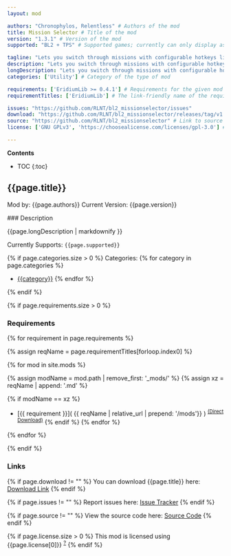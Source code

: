 ```yaml
---
layout: mod

authors: "Chronophylos, Relentless" # Authors of the mod
title: Mission Selector # Title of the mod
version: "1.3.1" # Version of the mod
supported: "BL2 + TPS" # Supported games; currently can only display as "BL2", "BL2 + TPS", or "TPS"

tagline: "Lets you switch through missions with configurable hotkeys like in Borderlands 3." # A short description of the mod itself.
description: "Lets you switch through missions with configurable hotkeys like in Borderlands 3." # This is set in order to keep the SEO proper
longDescription: "Lets you switch through missions with configurable hotkeys like in Borderlands 3.\n\nFeatures:\n- jump forwards and backwards in the active missions\n- configurable hotkeys\n\nNotes:\n- since this is often not the case with SDK mods: yes, this has multiplayer support if all players have it installed\n\nEverything related to versions and their release notes can be found in the [changelog](https://github.com/RLNT/bl2_missionselector/blob/main/CHANGELOG.md).\nIf you found a bug or you have a feature request, please use our issue tracker linked below.\nIn case you need support, please join our [Discord](https://discordapp.com/invite/Q3qxws6)." # Description of what the mod can do
categories: ['Utility'] # Category of the type of mod

requirements: ['EridiumLib >= 0.4.1'] # Requirements for the given mod
requirementTitles: ['EridiumLib'] # The link-friendly name of the requirements

issues: "https://github.com/RLNT/bl2_missionselector/issues"
download: "https://github.com/RLNT/bl2_missionselector/releases/tag/v1.3.1"
source: "https://github.com/RLNT/bl2_missionselector" # Link to source code
license: ['GNU GPLv3', 'https://choosealicense.com/licenses/gpl-3.0'] # License name, link about the license from https://choosealicense.com/

---
```

**Contents**
* TOC
{:toc}

## {{page.title}}

Mod by: {{page.authors}}
Current Version: {{page.version}}

<p></p>
### Description

{{page.longDescription | markdownify }}

Currently Supports: `{{page.supported}}`

{% if page.categories.size > 0 %}
Categories:
{% for category in page.categories %}
  * [{{category}}](/types/{{category}})
{% endfor %}
<p></p>
{% endif %}

{% if page.requirements.size > 0 %}
### Requirements

{% for requirement in page.requirements %}

{% assign reqName = page.requirementTitles[forloop.index0] %}

{% for mod in site.mods %}

{% assign modName = mod.path | remove_first: '_mods/' %}
{% assign xz = reqName | append: '.md' %}

{% if modName == xz %}
* [{{ requirement }}]( {{ reqName | relative_url | prepend: '/mods'}} ) <sup>[(Direct Download)]({{mod.download}})</sup>
{% endif %}
{% endfor %}

{% endfor %}
<p></p>
{% endif %}

### Links

{% if page.download != "" %}
You can download {{page.title}} here: [Download Link]({{page.download}})
{% endif %}

{% if page.issues != "" %}
Report issues here: [Issue Tracker]({{page.issues}})
{% endif %}

{% if page.source != "" %}
View the source code here: [Source Code]({{page.source}})
{% endif %}

{% if page.license.size > 0 %}
This mod is licensed using {{page.license[0]}} <sup>[?]({{page.license[1]}})</sup>
{% endif %}